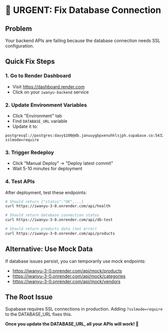 # 🚨 URGENT: Fix Database Connection

## Problem
Your backend APIs are failing because the database connection needs SSL configuration.

## Quick Fix Steps

### 1. Go to Render Dashboard
- Visit https://dashboard.render.com
- Click on your `iwanyu-backend` service

### 2. Update Environment Variables
- Click "Environment" tab
- Find `DATABASE_URL` variable
- Update it to:
```
postgresql://postgres:davy$100@db.januuygbpxenuhhlsjph.supabase.co:5432/postgres?sslmode=require
```

### 3. Trigger Redeploy
- Click "Manual Deploy" → "Deploy latest commit"
- Wait 5-10 minutes for deployment

### 4. Test APIs
After deployment, test these endpoints:
```bash
# Should return {"status":"OK",...}
curl https://iwanyu-3-0.onrender.com/api/health

# Should return database connection status
curl https://iwanyu-3-0.onrender.com/api/db-test

# Should return products data (not error)
curl https://iwanyu-3-0.onrender.com/api/products
```

## Alternative: Use Mock Data
If database issues persist, you can temporarily use mock endpoints:
- https://iwanyu-3-0.onrender.com/api/mock/products
- https://iwanyu-3-0.onrender.com/api/mock/categories  
- https://iwanyu-3-0.onrender.com/api/mock/vendors

## The Root Issue
Supabase requires SSL connections in production. Adding `?sslmode=require` to the DATABASE_URL fixes this.

**Once you update the DATABASE_URL, all your APIs will work! 🎉**
